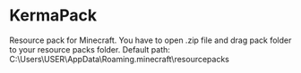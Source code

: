 # KermaPack
Resource pack for Minecraft.
You have to open .zip file and drag pack folder to your resource packs folder.
Default path: C:\Users\USER\AppData\Roaming\.minecraft\resourcepacks
